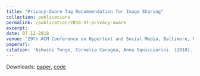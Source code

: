 ```yaml
---
title: "Privacy-Aware Tag Recommendation for Image Sharing"
collection: publications
permalink: /publication/2018-ht-privacy-aware
excerpt: 
date: 07-12-2018
venue: '29th ACM Conference on Hypertext and Social Media, Baltimore, MD, USA'
paperurl: 
citation: 'Ashwini Tonge, Cornelia Caragea, Anna Squicciarini. (2018). &quot;Privacy-Aware Tag Recommendation for Image Sharing.&quot; <i>In HT ’18: 29th ACM Conference on Hypertext and Social Media, July 9–12, 2018, Baltimore, MD, USA. ACM, New York, NY, USA, 5 pages</i>. 1(1).'
---
```

Downloads: [paper](http://academicpages.github.io/files/paper1.pdf), [code](https://github.com/ashwinitonge/privacy-aware-tag-rec)


